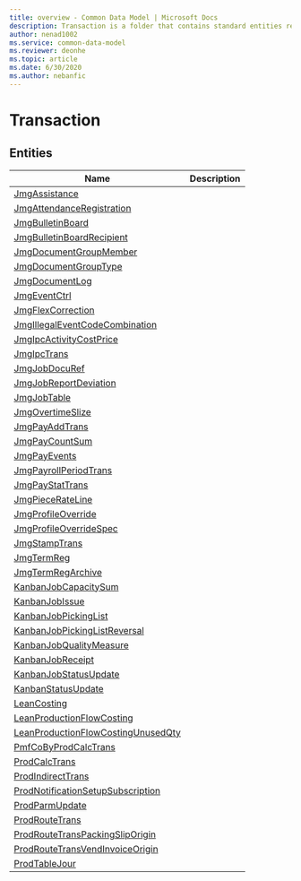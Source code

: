 ```yaml
---
title: overview - Common Data Model | Microsoft Docs
description: Transaction is a folder that contains standard entities related to the Common Data Model.
author: nenad1002
ms.service: common-data-model
ms.reviewer: deonhe
ms.topic: article
ms.date: 6/30/2020
ms.author: nebanfic
---
```


# Transaction


## Entities

|Name|Description|
|---|---|
|[JmgAssistance](JmgAssistance.md)||
|[JmgAttendanceRegistration](JmgAttendanceRegistration.md)||
|[JmgBulletinBoard](JmgBulletinBoard.md)||
|[JmgBulletinBoardRecipient](JmgBulletinBoardRecipient.md)||
|[JmgDocumentGroupMember](JmgDocumentGroupMember.md)||
|[JmgDocumentGroupType](JmgDocumentGroupType.md)||
|[JmgDocumentLog](JmgDocumentLog.md)||
|[JmgEventCtrl](JmgEventCtrl.md)||
|[JmgFlexCorrection](JmgFlexCorrection.md)||
|[JmgIllegalEventCodeCombination](JmgIllegalEventCodeCombination.md)||
|[JmgIpcActivityCostPrice](JmgIpcActivityCostPrice.md)||
|[JmgIpcTrans](JmgIpcTrans.md)||
|[JmgJobDocuRef](JmgJobDocuRef.md)||
|[JmgJobReportDeviation](JmgJobReportDeviation.md)||
|[JmgJobTable](JmgJobTable.md)||
|[JmgOvertimeSlize](JmgOvertimeSlize.md)||
|[JmgPayAddTrans](JmgPayAddTrans.md)||
|[JmgPayCountSum](JmgPayCountSum.md)||
|[JmgPayEvents](JmgPayEvents.md)||
|[JmgPayrollPeriodTrans](JmgPayrollPeriodTrans.md)||
|[JmgPayStatTrans](JmgPayStatTrans.md)||
|[JmgPieceRateLine](JmgPieceRateLine.md)||
|[JmgProfileOverride](JmgProfileOverride.md)||
|[JmgProfileOverrideSpec](JmgProfileOverrideSpec.md)||
|[JmgStampTrans](JmgStampTrans.md)||
|[JmgTermReg](JmgTermReg.md)||
|[JmgTermRegArchive](JmgTermRegArchive.md)||
|[KanbanJobCapacitySum](KanbanJobCapacitySum.md)||
|[KanbanJobIssue](KanbanJobIssue.md)||
|[KanbanJobPickingList](KanbanJobPickingList.md)||
|[KanbanJobPickingListReversal](KanbanJobPickingListReversal.md)||
|[KanbanJobQualityMeasure](KanbanJobQualityMeasure.md)||
|[KanbanJobReceipt](KanbanJobReceipt.md)||
|[KanbanJobStatusUpdate](KanbanJobStatusUpdate.md)||
|[KanbanStatusUpdate](KanbanStatusUpdate.md)||
|[LeanCosting](LeanCosting.md)||
|[LeanProductionFlowCosting](LeanProductionFlowCosting.md)||
|[LeanProductionFlowCostingUnusedQty](LeanProductionFlowCostingUnusedQty.md)||
|[PmfCoByProdCalcTrans](PmfCoByProdCalcTrans.md)||
|[ProdCalcTrans](ProdCalcTrans.md)||
|[ProdIndirectTrans](ProdIndirectTrans.md)||
|[ProdNotificationSetupSubscription](ProdNotificationSetupSubscription.md)||
|[ProdParmUpdate](ProdParmUpdate.md)||
|[ProdRouteTrans](ProdRouteTrans.md)||
|[ProdRouteTransPackingSlipOrigin](ProdRouteTransPackingSlipOrigin.md)||
|[ProdRouteTransVendInvoiceOrigin](ProdRouteTransVendInvoiceOrigin.md)||
|[ProdTableJour](ProdTableJour.md)||
